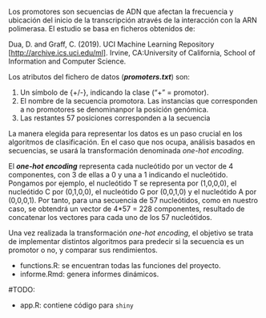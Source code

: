 Los promotores son secuencias de ADN que afectan la frecuencia y ubicación del inicio de la transcripción através de la interacción con la ARN polimerasa. El estudio se basa en ficheros obtenidos de:

Dua, D. and Graff, C. (2019). UCI Machine Learning Repository [http://archive.ics.uci.edu/ml]. Irvine, CA:University of California, School of Information and Computer Science.

Los atributos del fichero de datos (***promoters.txt***) son:

1. Un símbolo de {+/-}, indicando la clase (“+” = promotor).
2. El nombre de la secuencia promotora. Las instancias que corresponden a no promotores se denominanpor la posición genómica.
3. Las restantes 57 posiciones corresponden a la secuencia

La manera elegida para representar los datos es un paso crucial en los algoritmos de clasificación. En el caso que nos ocupa, análisis basados en secuencias, se usará la transformación denominada *one-hot encoding*.

El ***one-hot encoding*** representa cada nucleótido por un vector de 4 componentes, con 3 de ellas a 0 y una a 1 indicando el nucleótido. Pongamos por ejemplo, el nucleótido T se representa por (1,0,0,0), el nucleótido C por (0,1,0,0), el nucleótido G por (0,0,1,0) y el nucleótido A por (0,0,0,1). Por tanto, para una secuencia de 57 nucleótidos, como en nuestro caso, se obtendrá un vector de 4*57 = 228 componentes, resultado de concatenar los vectores para cada uno de los 57 nucleótidos. 

Una vez realizada la transformación *one-hot encoding*, el objetivo se trata de implementar distintos algoritmos para predecir si la secuencia es un promotor o no, y comparar sus rendimientos.

- functions.R: se encuentran todas las funciones del proyecto.
- informe.Rmd: genera informes dinámicos.

#TODO: 
- app.R: contiene código para ```shiny```
